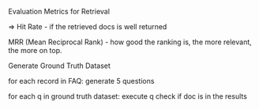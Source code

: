 Evaluation  Metrics for  Retrieval

=> Hit Rate  - if the retrieved docs is well returned

 MRR (Mean Reciprocal Rank) - how good the ranking is, the more relevant, the  more on top.


Generate Ground Truth Dataset

for each record in FAQ:
    generate 5 questions

for each q in ground truth dataset:
    execute q
    check if doc is in the results